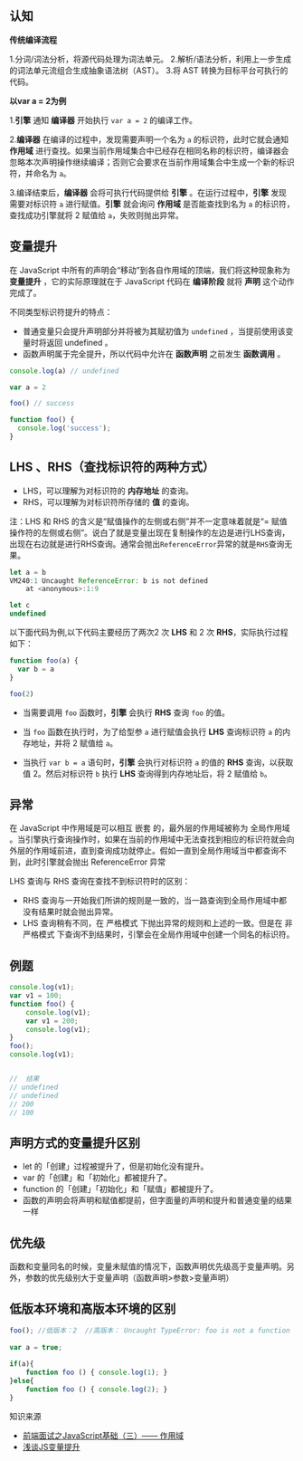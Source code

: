 ## 认知

**传统编译流程**

1.分词/词法分析，将源代码处理为词法单元。
2.解析/语法分析，利用上一步生成的词法单元流组合生成抽象语法树（AST）。
3.将 AST 转换为目标平台可执行的代码。

**以var a = 2为例**

1.**引擎** 通知 **编译器** 开始执行 `var a = 2` 的编译工作。

2.**编译器** 在编译的过程中，发现需要声明一个名为 `a` 的标识符，此时它就会通知 **作用域** 进行查找。如果当前作用域集合中已经存在相同名称的标识符，编译器会忽略本次声明操作继续编译；否则它会要求在当前作用域集合中生成一个新的标识符，并命名为 `a`。

3.编译结束后，**编译器** 会将可执行代码提供给 **引擎** 。在运行过程中，**引擎** 发现需要对标识符 `a` 进行赋值。**引擎** 就会询问 **作用域** 是否能查找到名为 `a` 的标识符，查找成功引擎就将 2 赋值给 `a`，失败则抛出异常。

## 变量提升

在 JavaScript 中所有的声明会“移动”到各自作用域的顶端，我们将这种现象称为 **变量提升** ，它的实际原理就在于 JavaScript 代码在 **编译阶段** 就将 **声明** 这个动作完成了。

不同类型标识符提升的特点：

- 普通变量只会提升声明部分并将被为其赋初值为 `undefined` ，当提前使用该变量时将返回 undefined 。
- 函数声明属于完全提升，所以代码中允许在 **函数声明** 之前发生 **函数调用** 。

```js
console.log(a) // undefined

var a = 2

foo() // success

function foo() {
  console.log('success');
}
```

## LHS 、RHS（查找标识符的两种方式）

- LHS，可以理解为对标识符的 **内存地址** 的查询。
- RHS，可以理解为对标识符所存储的 **值** 的查询。

注：LHS 和 RHS 的含义是“赋值操作的左侧或右侧”并不一定意味着就是“= 赋值操作符的左侧或右侧”。说白了就是变量出现在复制操作的左边是进行LHS查询，出现在右边就是进行RHS查询。通常会抛出`ReferenceError`异常的就是`RHS`查询无果。

```js
let a = b 
VM240:1 Uncaught ReferenceError: b is not defined
    at <anonymous>:1:9

let c 
undefined
```

以下面代码为例,以下代码主要经历了两次2 次 **LHS** 和 2 次 **RHS**，实际执行过程如下：

```js
function foo(a) {
  var b = a
}

foo(2)
```

- 当需要调用 `foo` 函数时，**引擎** 会执行 **RHS** 查询 `foo` 的值。

- 当 `foo` 函数在执行时，为了给型参 `a` 进行赋值会执行 **LHS** 查询标识符 `a` 的内存地址，并将 2 赋值给 `a`。

- 当执行 `var b = a` 语句时，**引擎** 会执行对标识符 `a` 的值的 **RHS** 查询，以获取值 2。然后对标识符 `b` 执行 **LHS** 查询得到内存地址后，将 2 赋值给 `b`。


## 异常

在 JavaScript 中作用域是可以相互 嵌套 的，最外层的作用域被称为 全局作用域 。当引擎执行查询操作时，如果在当前的作用域中无法查找到相应的标识符就会向外层的作用域前进，直到查询成功就停止。假如一直到全局作用域当中都查询不到，此时引擎就会抛出 ReferenceError 异常

LHS 查询与 RHS 查询在查找不到标识符时的区别：

- RHS 查询与一开始我们所讲的规则是一致的，当一路查询到全局作用域中都没有结果时就会抛出异常。
- LHS 查询稍有不同，在 严格模式 下抛出异常的规则和上述的一致。但是在 非严格模式 下查询不到结果时，引擎会在全局作用域中创建一个同名的标识符。


## 例题

```js
console.log(v1);
var v1 = 100;
function foo() {
    console.log(v1);
    var v1 = 200;
    console.log(v1);
}
foo();
console.log(v1);


//	结果
// undefined
// undefined
// 200 
// 100
```

## 声明方式的变量提升区别

- let 的「创建」过程被提升了，但是初始化没有提升。
- var 的「创建」和「初始化」都被提升了。
- function 的「创建」「初始化」和「赋值」都被提升了。
- 函数的声明会将声明和赋值都提前，但字面量的声明和提升和普通变量的结果一样

## 优先级

函数和变量同名的时候，变量未赋值的情况下，函数声明优先级高于变量声明。另外，参数的优先级别大于变量声明（函数声明>参数>变量声明）

## 低版本环境和高版本环境的区别

```js
foo(); //低版本：2  //高版本： Uncaught TypeError: foo is not a function
 
var a = true;
 
if(a){
    function foo () { console.log(1); }
}else{
    function foo () { console.log(2); }
}
```




知识来源

- [前端面试之JavaScript基础（三）—— 作用域](https://juejin.cn/post/6933858483905396749)
- [浅谈JS变量提升](https://zhuanlan.zhihu.com/p/100563316)

